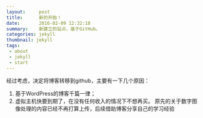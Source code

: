 ```yaml
---
layout:     post
title:      新的开始！
date:       2016-02-09 12:32:18
summary:    新建立的站点，基于GitHub。
categories: jekyll
thumbnail: jekyll
tags:
 - about
 - jekyll
 - start
---
```


经过考虑，决定将博客转移到github，主要有一下几个原因：
1. 基于WordPress的博客千篇一律；
2. 虚拟主机快要到期了，在没有任何收入的情况下不想再买。
原先的关于数字图像处理的内容已经不再打算上传，后续借助博客分享自己的学习经验
